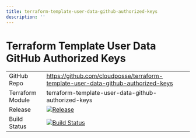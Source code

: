 ```yaml
---
title: terraform-template-user-data-github-authorized-keys
description: ''
---
```


# Terraform Template User Data GitHub Authorized Keys

|                  |                                                                                                                                                                                                                    |
|:-----------------|:-------------------------------------------------------------------------------------------------------------------------------------------------------------------------------------------------------------------|
| GitHub Repo      | <https://github.com/cloudposse/terraform-template-user-data-github-authorized-keys>                                                                                                                                |
| Terraform Module | terraform-template-user-data-github-authorized-keys                                                                                                                                                                |
| Release          | [![Release](https://img.shields.io/github/release/cloudposse/terraform-template-user-data-github-authorized-keys.svg)](https://github.com/cloudposse/terraform-template-user-data-github-authorized-keys/releases) |
| Build Status     | [![Build Status](https://travis-ci.org/cloudposse/terraform-template-user-data-github-authorized-keys.svg?branch=master)](https://travis-ci.org/cloudposse/terraform-template-user-data-github-authorized-keys)    |

